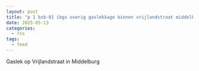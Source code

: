 ```yaml
---
layout: post
title: "p 1 bzb-01 ibgs overig gaslekkage binnen vrijlandstraat middelburg 194595 194530"
date: 2025-05-13
categories: 
  - rss
tags: 
  - feed
---
```


Gaslek op Vrijlandstraat in Middelburg
